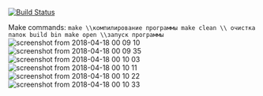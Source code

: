[![Build Status](https://travis-ci.org/HaliksaR/chessviz.svg?branch=master)](https://travis-ci.org/HaliksaR/chessviz)

Make commands:
	```
	make \\компилирование программы
	make clean \\ очистка папок build bin
	make open \\запуск программы
	```
![screenshot from 2018-04-18 00 09 10](https://user-images.githubusercontent.com/35256960/38885375-fd63d546-429c-11e8-93e3-bd1a398f2955.png)
![screenshot from 2018-04-18 00 09 35](https://user-images.githubusercontent.com/35256960/38885378-0088e2d4-429d-11e8-8e5c-1b2e6fdeb09b.png)
![screenshot from 2018-04-18 00 10 03](https://user-images.githubusercontent.com/35256960/38885392-02dbbf20-429d-11e8-9a1d-d61d7be66040.png)
![screenshot from 2018-04-18 00 10 11](https://user-images.githubusercontent.com/35256960/38885408-0477d814-429d-11e8-856e-05f3df1a27cb.png)
![screenshot from 2018-04-18 00 10 22](https://user-images.githubusercontent.com/35256960/38885417-06373190-429d-11e8-8082-3464db044c77.png)
![screenshot from 2018-04-18 00 10 33](https://user-images.githubusercontent.com/35256960/38885420-0812f7b0-429d-11e8-8a08-97963e49fe05.png)
